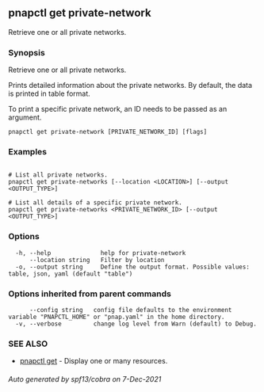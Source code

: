## pnapctl get private-network

Retrieve one or all private networks.

### Synopsis

Retrieve one or all private networks.

Prints detailed information about the private networks.
By default, the data is printed in table format.

To print a specific private network, an ID needs to be passed as an argument.

```
pnapctl get private-network [PRIVATE_NETWORK_ID] [flags]
```

### Examples

```

# List all private networks.
pnapctl get private-networks [--location <LOCATION>] [--output <OUTPUT_TYPE>]

# List all details of a specific private network.
pnapctl get private-networks <PRIVATE_NETWORK_ID> [--output <OUTPUT_TYPE>]
```

### Options

```
  -h, --help              help for private-network
      --location string   Filter by location
  -o, --output string     Define the output format. Possible values: table, json, yaml (default "table")
```

### Options inherited from parent commands

```
      --config string   config file defaults to the environment variable "PNAPCTL_HOME" or "pnap.yaml" in the home directory.
  -v, --verbose         change log level from Warn (default) to Debug.
```

### SEE ALSO

* [pnapctl get](pnapctl_get.md)	 - Display one or many resources.

###### Auto generated by spf13/cobra on 7-Dec-2021
